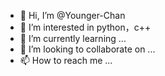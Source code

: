 - 👋 Hi, I’m @Younger-Chan
- 👀 I’m interested in python，c++
- 🌱 I’m currently learning ...
- 💞️ I’m looking to collaborate on ...
- 📫 How to reach me ...

<!---
Younger-Chan/Younger-Chan is a ✨ special ✨ repository because its `README.md` (this file) appears on your GitHub profile.
You can click the Preview link to take a look at your changes.
--->
